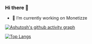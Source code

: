 ### Hi there 👋
- 🔭 I’m currently working on Monetizze

[![Ashutosh's github activity graph](https://github-readme-activity-graph.cyclic.app/graph?username=thiagogaia&bg_color=22272e&color=ffffff&line=ff0038&point=fffafa&area=true&hide_border=true)](https://github.com/ashutosh00710/github-readme-activity-graph)

[![Top Langs](https://github-readme-stats.vercel.app/api/top-langs/?username=thiagogaia&layout=compact&theme=transparent)](https://github.com/thiagogaia/github-readme-stats)
<!--
**thiagogaia/thiagogaia** is a ✨ _special_ ✨ repository because its `README.md` (this file) appears on your GitHub profile.

Here are some ideas to get you started:

- 🔭 I’m currently working on ...
- 🌱 I’m currently learning ...
- 👯 I’m looking to collaborate on ...
- 🤔 I’m looking for help with ...
- 💬 Ask me about ...
- 📫 How to reach me: ...
- 😄 Pronouns: ...
- ⚡ Fun fact: ...
-->
